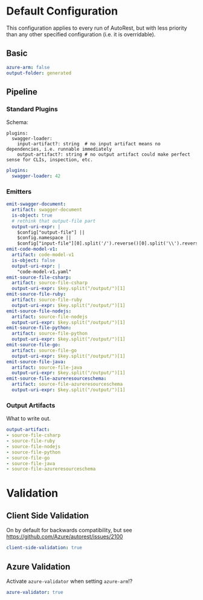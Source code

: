 # Default Configuration

This configuration applies to every run of AutoRest, but with less priority than any other specified configuration (i.e. it is overridable).

## Basic

``` yaml
azure-arm: false
output-folder: generated
```

## Pipeline

### Standard Plugins

Schema:

```
plugins:
  swagger-loader:
    input-artifact?: string  # no input artifact means no dependencies, i.e. runnable immediately
    output-artifact?: string # no output artifact could make perfect sense for CLIs, inspection, etc.
```

``` yaml
plugins:
  swagger-loader: 42
```

### Emitters

``` yaml
emit-swagger-document:
  artifact: swagger-document
  is-object: true
  # rethink that output-file part
  output-uri-expr: |
    $config["output-file"] || 
    $config.namespace || 
    $config["input-file"][0].split('/').reverse()[0].split('\\').reverse()[0].replace(/\.json$/, "")
emit-code-model-v1:
  artifact: code-model-v1
  is-object: false
  output-uri-expr: |
    "code-model-v1.yaml"
emit-source-file-csharp:
  artifact: source-file-csharp
  output-uri-expr: $key.split("/output/")[1]
emit-source-file-ruby:
  artifact: source-file-ruby
  output-uri-expr: $key.split("/output/")[1]
emit-source-file-nodejs:
  artifact: source-file-nodejs
  output-uri-expr: $key.split("/output/")[1]
emit-source-file-python:
  artifact: source-file-python
  output-uri-expr: $key.split("/output/")[1]
emit-source-file-go:
  artifact: source-file-go
  output-uri-expr: $key.split("/output/")[1]
emit-source-file-java:
  artifact: source-file-java
  output-uri-expr: $key.split("/output/")[1]
emit-source-file-azureresourceschema:
  artifact: source-file-azureresourceschema
  output-uri-expr: $key.split("/output/")[1]
```

### Output Artifacts

What to write out.

``` yaml
output-artifact:
- source-file-csharp
- source-file-ruby
- source-file-nodejs
- source-file-python
- source-file-go
- source-file-java
- source-file-azureresourceschema
```

# Validation

## Client Side Validation

On by default for backwards compatibility, but see https://github.com/Azure/autorest/issues/2100

``` yaml
client-side-validation: true
```

## Azure Validation

Activate `azure-validator` when setting `azure-arm`!?

``` yaml $(azure-arm)
azure-validator: true
```